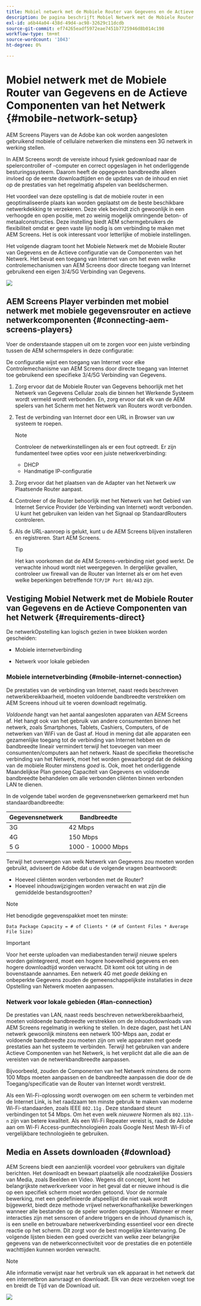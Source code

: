 ```yaml
---
title: Mobiel netwerk met de Mobiele Router van Gegevens en de Actieve Componenten van het Netwerk
description: De pagina beschrijft Mobiel Netwerk met de Mobiele Router van Gegevens en de Actieve Componenten van het Netwerk
exl-id: a6b44a04-438d-49d4-ac98-32629c11dcdb
source-git-commit: ef74265eadf5972eae7451b7725946d8b014c198
workflow-type: tm+mt
source-wordcount: '1043'
ht-degree: 0%

---
```


# Mobiel netwerk met de Mobiele Router van Gegevens en de Actieve Componenten van het Netwerk {#mobile-network-setup}

AEM Screens Players van de Adobe kan ook worden aangesloten gebruikend mobiele of cellulaire netwerken die minstens een 3G netwerk in werking stellen.

In AEM Screens wordt de vereiste inhoud fysiek gedownload naar de spelercontroller of -computer en correct opgeslagen in het onderliggende besturingssysteem. Daarom heeft de opgegeven bandbreedte alleen invloed op de eerste downloadtijden en de updates van de inhoud en niet op de prestaties van het regelmatig afspelen van beeldschermen.

Het voordeel van deze opstelling is dat de mobiele router in een geoptimaliseerde plaats kan worden geplaatst om de beste beschikbare netwerkdekking te verzekeren. Deze vlek bevindt zich gewoonlijk in een verhoogde en open positie, met zo weinig mogelijk omringende beton- of metaalconstructies.
Deze instelling biedt AEM schermgebruikers de flexibiliteit omdat er geen vaste lijn nodig is om verbinding te maken met AEM Screens. Het is ook interessant voor letterlijke of mobiele instellingen.

Het volgende diagram toont het Mobiele Netwerk met de Mobiele Router van Gegevens en de Actieve configuratie van de Componenten van het Netwerk. Het bevat een toegang van Internet van om het even welke controlemechanismen van AEM Screens door directe toegang van Internet gebruikend een eigen 3/4/5G Verbinding van Gegevens.

![](/help/using/assets/mobile-network-1.png)

## AEM Screens Player verbinden met mobiel netwerk met mobiele gegevensrouter en actieve netwerkcomponenten {#connecting-aem-screens-players}

Voer de onderstaande stappen uit om te zorgen voor een juiste verbinding tussen de AEM schermspelers in deze configuratie:

De configuratie wijst een toegang van Internet voor elke Controlemechanisme van AEM Screens door directe toegang van Internet toe gebruikend een specifieke 3/4/5G Verbinding van Gegevens.

1. Zorg ervoor dat de Mobiele Router van Gegevens behoorlijk met het Netwerk van Gegevens Cellular zoals die binnen het Werkende Systeem wordt vermeld wordt verbonden. En, zorg ervoor dat elk van de AEM spelers van het Scherm met het Netwerk van Routers wordt verbonden.
1. Test de verbinding van Internet door een URL in Browser van uw systeem te roepen.

   >[!NOTE]
   >Controleer de netwerkinstellingen als er een fout optreedt. Er zijn fundamenteel twee opties voor een juiste netwerkverbinding:
   >* DHCP
   >* Handmatige IP-configuratie

1. Zorg ervoor dat het plaatsen van de Adapter van het Netwerk uw Plaatsende Router aanpast.

1. Controleer of de Router behoorlijk met het Netwerk van het Gebied van Internet Service Provider (de Verbinding van Internet) wordt verbonden. U kunt het gebruiken van leiden van het Signaal op StandaardRouters controleren.
1. Als de URL-aanroep is gelukt, kunt u de AEM Screens blijven installeren en registreren. Start AEM Screens.

   >[!TIP]
   >Het kan voorkomen dat de AEM Screens-verbinding niet goed werkt. De verwachte inhoud wordt niet weergegeven. In dergelijke gevallen, controleer uw firewall van de Router van Internet als er om het even welke beperkingen betreffende `TCP/IP Port 80/443` zijn.


## Vestiging Mobiel Netwerk met de Mobiele Router van Gegevens en de Actieve Componenten van het Netwerk {#requirements-direct}

De netwerkOpstelling kan logisch gezien in twee blokken worden gescheiden:

* Mobiele internetverbinding

* Netwerk voor lokale gebieden

### Mobiele internetverbinding {#mobile-internet-connection}

De prestaties van de verbinding van Internet, naast reeds beschreven netwerkbereikbaarheid, moeten voldoende bandbreedte verstrekken om AEM Screens inhoud uit te voeren downloadt regelmatig.

*Voldoende* hangt van het aantal aangesloten apparaten van AEM Screens af. Het hangt ook van het gebruik van andere consumenten binnen het netwerk, zoals Smartphones, Tablets, Cashiers, Computers, of de netwerken van WiFi van de Gast af.
Houd in mening dat alle apparaten een gezamenlijke toegang tot de verbinding van Internet hebben en de bandbreedte lineair vermindert terwijl het toevoegen van meer consumenten/computers aan het netwerk.
Naast de specifieke theoretische verbinding van het Netwerk, moet het worden gewaarborgd dat de dekking van de mobiele Router minstens *goed* is. Ook, moet het onderliggende Maandelijkse Plan genoeg Capaciteit van Gegevens en voldoende bandbreedte behandelen om alle verbonden cliënten binnen verbonden LAN te dienen.

In de volgende tabel worden de gegevensnetwerken gemarkeerd met hun standaardbandbreedte:

| Gegevensnetwerk | Bandbreedte |
|--- |--- |
| 3G | 42 Mbps |
| 4G | 150 Mbps |
| 5 G | 1000 - 10000 Mbps |

Terwijl het overwegen van welk Netwerk van Gegevens zou moeten worden gebruikt, adviseert de Adobe dat u de volgende vragen beantwoordt:

* Hoeveel cliënten worden verbonden met de Router?
* Hoeveel inhoudswijzigingen worden verwacht en wat zijn die gemiddelde bestandsgrootten?

>[!NOTE]
>
>Het benodigde gegevenspakket moet ten minste:
>
>`Data Package Capacity = # of Clients * (# of Content Files * Average File Size)`

>[!IMPORTANT]
>
>Voor het eerste uploaden van mediabestanden terwijl nieuwe spelers worden geïntegreerd, moet een hogere hoeveelheid gegevens en een hogere downloadtijd worden verwacht. Dit komt ook tot uiting in de bovenstaande aannames. Een netwerk 4G met *goede* dekking en onbeperkte Gegevens zouden de gemeenschappelijkste installaties in deze Opstelling van Netwerk moeten aanpassen.


### Netwerk voor lokale gebieden {#lan-connection}

De prestaties van LAN, naast reeds beschreven netwerkbereikbaarheid, moeten voldoende bandbreedte verstrekken om de inhoudsdownloads van AEM Screens regelmatig in werking te stellen. In deze dagen, past het LAN netwerk gewoonlijk minstens een netwerk 100-Mbps aan, zodat er voldoende bandbreedte zou moeten zijn om vele apparaten met goede prestaties aan het systeem te verbinden. Terwijl het gebruiken van andere Actieve Componenten van het Netwerk, is het verplicht dat alle die aan de vereisten van de netwerkbandbreedte aanpassen.

Bijvoorbeeld, zouden de Componenten van het Netwerk minstens de norm 100 Mbps moeten aanpassen en de bandbreedte aanpassen die door de de Toegang/specificatie van de Router van Internet wordt verstrekt.

Als een Wi-Fi-oplossing wordt overwogen om een scherm te verbinden met de Internet Link, is het raadzaam ten minste gebruik te maken van moderne Wi-Fi-standaarden, zoals IEEE `802.11g` . Deze standaard steunt verbindingen tot 54 Mbps. Om het even welk *nieuwere* Normen als `802.11h-n` zijn van betere kwaliteit. Als een Wi-Fi Repeater vereist is, raadt de Adobe aan om Wi-Fi Access-punttechnologieën zoals Google Nest Mesh Wi-Fi of vergelijkbare technologieën te gebruiken.

## Media en Assets downloaden {#download}

AEM Screens biedt een aanzienlijk voordeel voor gebruikers van digitale berichten. Het downloadt en bewaart plaatselijk alle noodzakelijke Dossiers van Media, zoals Beelden en Video. Wegens dit concept, komt het belangrijkste netwerkverkeer voor in het geval dat er nieuwe inhoud is die op een specifiek scherm moet worden getoond.
Voor de normale bewerking, met een gedefinieerde afspeellijst die niet vaak wordt bijgewerkt, biedt deze methode vrijwel netwerkonafhankelijke bewerkingen wanneer alle bestanden op de speler worden opgeslagen.
Wanneer er meer interacties zijn met sensoren of andere triggers en de inhoud dynamisch is, is een snelle en betrouwbare netwerkverbinding essentieel voor een directe reactie op het scherm. Dit zorgt voor de best mogelijke klantervaring.
De volgende lijsten bieden een goed overzicht van welke zeer belangrijke gegevens van de netwerkconnectiviteit voor de prestaties die en potentiële wachttijden kunnen worden verwacht.

>[!NOTE]
>
>Alle informatie verwijst naar het verbruik van elk apparaat in het netwerk dat een internetbron aanvraagt en downloadt. Elk van deze verzoeken voegt toe en breidt de Tijd van de Download uit.

![](/help/using/assets/mobile-router-download.png)
